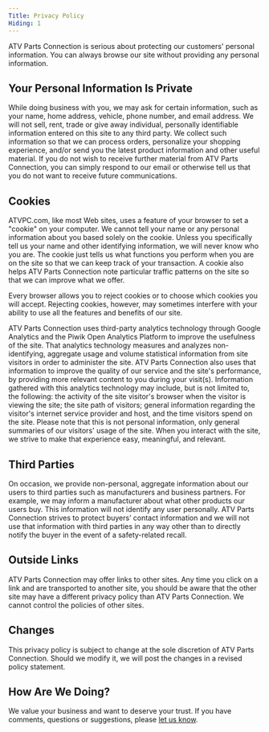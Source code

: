 ```yaml
---
Title: Privacy Policy
Hiding: 1
---
```


ATV Parts Connection is serious about protecting our customers' personal information. You can always browse our site without providing any personal information.

## Your Personal Information Is Private
While doing business with you, we may ask for certain information, such as your name, home address, vehicle, phone number, and email address. We will not sell, rent, trade or give away individual, personally identifiable information entered on this site to any third party. We collect such information so that we can process orders, personalize your shopping experience, and/or send you the latest product information and other useful material.  If you do not wish to receive further material from ATV Parts Connection, you can simply respond to our email or otherwise tell us that you do not want to receive future communications.

## Cookies
ATVPC.com, like most Web sites, uses a feature of your browser to set a "cookie" on your computer. We cannot tell your name or any personal information about you based solely on the cookie.  Unless you specifically tell us your name and other identifying information, we will never know who you are.  The cookie just tells us what functions you perform when you are on the site so that we can keep track of your transaction. A cookie also helps ATV Parts Connection note particular traffic patterns on the site so that we can improve what we offer.

Every browser allows you to reject cookies or to choose which cookies you will accept. Rejecting cookies, however, may sometimes interfere with your ability to use all the features and benefits of our site.

ATV Parts Connection uses third-party analytics technology through Google Analytics and the Piwik Open Analytics Platform to improve the usefulness of the site. That analytics technology measures and analyzes non-identifying, aggregate usage and volume statistical information from site visitors in order to administer the site. ATV Parts Connection also uses that information to improve the quality of our service and the site's performance, by providing more relevant content to you during your visit(s). Information gathered with this analytics technology may include, but is not limited to, the following: the activity of the site visitor's browser when the visitor is viewing the site; the site path of visitors; general information regarding the visitor's internet service provider and host, and the time visitors spend on the site. Please note that this is not personal information, only general summaries of our visitors' usage of the site.  When you interact with the site, we strive to make that experience easy, meaningful, and relevant.

## Third Parties
On occasion, we provide non-personal, aggregate information about our users to third parties such as manufacturers and business partners. For example, we may inform a manufacturer about what other products our users buy.  This information will not identify any user personally. ATV Parts Connection strives to protect buyers’ contact information and we will not use that information with third parties in any way other than to directly notify the buyer in the event of a safety-related recall.

## Outside Links
ATV Parts Connection may offer links to other sites.  Any time you click on a link and are transported to another site, you should be aware that the other site may have a different privacy policy than ATV Parts Connection. We cannot control the policies of other sites.

## Changes
This privacy policy is subject to change at the sole discretion of ATV Parts Connection.  Should we modify it, we will post the changes in a revised policy statement.

## How Are We Doing?
We value your business and want to deserve your trust.  If you have comments, questions or suggestions, please [let us know](./?contact).
